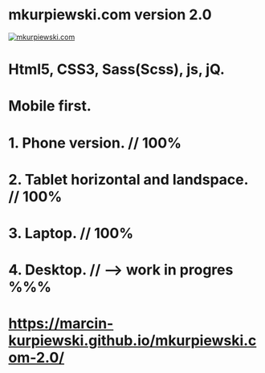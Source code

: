 # mkurpiewski.com version 2.0
[![mkurpiewski.com](http://mkurpiewski.com/assets/images/mkurpiewskicom.jpg)](https://marcin-kurpiewski.github.io/mkurpiewski.com-2.0)
# Html5, CSS3, Sass(Scss), js, jQ.
# Mobile first.
# 1. Phone version. // 100%
# 2. Tablet horizontal and landspace. // 100%
# 3. Laptop. // 100%
# 4. Desktop. // --> work in progres %%%
# https://marcin-kurpiewski.github.io/mkurpiewski.com-2.0/